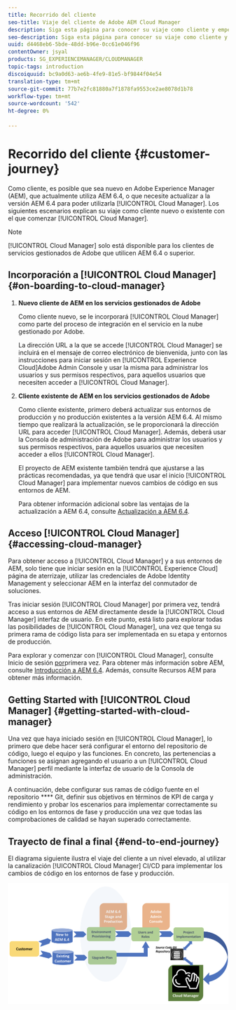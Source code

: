 ```yaml
---
title: Recorrido del cliente
seo-title: Viaje del cliente de Adobe AEM Cloud Manager
description: Siga esta página para conocer su viaje como cliente y empezar a trabajar con Cloud Manager.
seo-description: Siga esta página para conocer su viaje como cliente y empezar a utilizar Adobe AEM Cloud Manager.
uuid: d4468eb6-5bde-48dd-b96e-0cc61e046f96
contentOwner: jsyal
products: SG_EXPERIENCEMANAGER/CLOUDMANAGER
topic-tags: introduction
discoiquuid: bc9a0d63-ae6b-4fe9-81e5-bf9844f04e54
translation-type: tm+mt
source-git-commit: 77b7e2fc81880a7f1878fa9553ce2ae8078d1b78
workflow-type: tm+mt
source-wordcount: '542'
ht-degree: 0%

---
```



# Recorrido del cliente {#customer-journey}

Como cliente, es posible que sea nuevo en Adobe Experience Manager (AEM), que actualmente utiliza AEM 6.4, o que necesite actualizar a la versión AEM 6.4 para poder utilizarla [!UICONTROL Cloud Manager]. Los siguientes escenarios explican su viaje como cliente nuevo o existente con el que comenzar [!UICONTROL Cloud Manager].

>[!NOTE]
>
>[!UICONTROL Cloud Manager] solo está disponible para los clientes de servicios gestionados de Adobe que utilicen AEM 6.4 o superior.

## Incorporación a [!UICONTROL Cloud Manager]{#on-boarding-to-cloud-manager}

1. **Nuevo cliente de AEM en los servicios gestionados de Adobe**

   Como cliente nuevo, se le incorporará [!UICONTROL Cloud Manager] como parte del proceso de integración en el servicio en la nube gestionado por Adobe.

   La dirección URL a la que se accede [!UICONTROL Cloud Manager] se incluirá en el mensaje de correo electrónico de bienvenida, junto con las instrucciones para iniciar sesión en [!UICONTROL Experience Cloud]Adobe Admin Console y usar la misma para administrar los usuarios y sus permisos respectivos, para aquellos usuarios que necesiten acceder a [!UICONTROL Cloud Manager].

1. **Cliente existente de AEM en los servicios gestionados de Adobe**

   Como cliente existente, primero deberá actualizar sus entornos de producción y no producción existentes a la versión AEM 6.4. Al mismo tiempo que realizará la actualización, se le proporcionará la dirección URL para acceder [!UICONTROL Cloud Manager]. Además, deberá usar la Consola de administración de Adobe para administrar los usuarios y sus permisos respectivos, para aquellos usuarios que necesiten acceder a ellos [!UICONTROL Cloud Manager].

   El proyecto de AEM existente también tendrá que ajustarse a las prácticas recomendadas, ya que tendrá que usar el inicio [!UICONTROL Cloud Manager] para implementar nuevos cambios de código en sus entornos de AEM.

   Para obtener información adicional sobre las ventajas de la actualización a AEM 6.4, consulte [Actualización a AEM 6.4](https://helpx.adobe.com/experience-manager/6-4/sites/deploying/using/upgrade.html).

## Acceso [!UICONTROL Cloud Manager] {#accessing-cloud-manager}

Para obtener acceso a [!UICONTROL Cloud Manager] y a sus entornos de AEM, solo tiene que iniciar sesión en la [!UICONTROL Experience Cloud] página de aterrizaje, utilizar las credenciales de Adobe Identity Management y seleccionar AEM en la interfaz del conmutador de soluciones.

Tras iniciar sesión [!UICONTROL Cloud Manager] por primera vez, tendrá acceso a sus entornos de AEM directamente desde la [!UICONTROL Cloud Manager] interfaz de usuario. En este punto, está listo para explorar todas las posibilidades de [!UICONTROL Cloud Manager], una vez que tenga su primera rama de código lista para ser implementada en su etapa y entornos de producción.

Para explorar y comenzar con [!UICONTROL Cloud Manager], consulte Inicio de sesión [por](first-time-login.md)primera vez. Para obtener más información sobre AEM, consulte [Introducción a AEM 6.4](https://helpx.adobe.com/experience-manager/6-4/sites/deploying/using/deploy.html). Además, consulte Recursos [](https://www.adobe.com/marketing-cloud/experience-manager/resources.html?promoid=759X6WV8&amp;mv=other) AEM para obtener más información.

## Getting Started with [!UICONTROL Cloud Manager] {#getting-started-with-cloud-manager}

Una vez que haya iniciado sesión en [!UICONTROL Cloud Manager], lo primero que debe hacer será configurar el entorno del repositorio de código, luego el equipo y las funciones. En concreto, las pertenencias a funciones se asignan agregando el usuario a un [!UICONTROL Cloud Manager] perfil mediante la interfaz de usuario de la Consola de administración.

A continuación, debe configurar sus ramas de código fuente en el repositorio **** Git, definir sus objetivos en términos de KPI de carga y rendimiento y probar los escenarios para implementar correctamente su código en los entornos de fase y producción una vez que todas las comprobaciones de calidad se hayan superado correctamente.

## Trayecto de final a final {#end-to-end-journey}

El diagrama siguiente ilustra el viaje del cliente a un nivel elevado, al utilizar la canalización [!UICONTROL Cloud Manager] CI/CD para implementar los cambios de código en los entornos de fase y producción.

![](assets/screen_shot_2018-05-15at124004pm.png)

